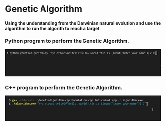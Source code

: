 # Genetic Algorithm
#### Using the understanding from the Darwinian natural evolution and use the algorithm to run the algorith to reach a target 
### Python program to perform the Genetic Algorithm.
![Python Result](./python_output.gif)
### C++ program to perform the Genetic Algorithm.
![C++ Result](./cpp_output.gif)